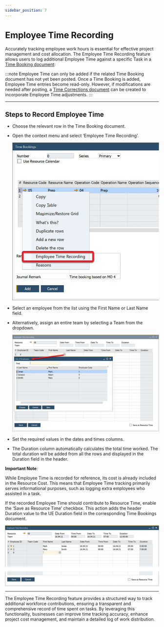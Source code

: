 ```yaml
---
sidebar_position: 7
---
```


# Employee Time Recording

Accurately tracking employee work hours is essential for effective project management and cost allocation. The Employee Time Recording feature allows users to log additional Employee Time against a specific Task in a [Time Booking document](time-bookings.md):

:::note
    Employee Time can only be added if the related Time Booking document has not yet been posted. Once a Time Booking is added, Employee Time entries become read-only. However, if modifications are needed after posting, a [Time Corrections document](time-corrections.md) can be created to incorporate Employee Time adjustments.
:::

---

## Steps to Record Employee Time

- Choose the relevant row in the Time Booking document.
- Open the context menu and select ‘Employee Time Recording’.

    ![Time Booking context menu](./media/employee-time-recording/time-bookings-context-menu.webp)

- Select an employee from the list using the First Name or Last Name field.
- Alternatively, assign an entire team by selecting a Team from the dropdown.

    ![Choose Employee](./media/employee-time-recording/employee-time-recording-choose-employee.webp)

- Set the required values in the dates and times columns.
- The Duration column automatically calculates the total time worked.
The total duration will be added from all the rows and displayed in the Duration field in the header.

**Important Note**:

While Employee Time is recorded for reference, its cost is already included in the Resource Cost. This means that Employee Time tracking primarily serves informational purposes, such as logging extra employees who assisted in a task.

If the recorded Employee Time should contribute to Resource Time, enable the ‘Save as Resource Time’ checkbox. This action adds the header Duration value to the UE Duration field in the corresponding Time Bookings document.

![Duration](./media/employee-time-recording/employee-time-recording-duration.webp)

---
The Employee Time Recording feature provides a structured way to track additional workforce contributions, ensuring a transparent and comprehensive record of time spent on tasks. By leveraging this functionality, businesses can improve time tracking accuracy, enhance project cost management, and maintain a detailed log of work distribution.
